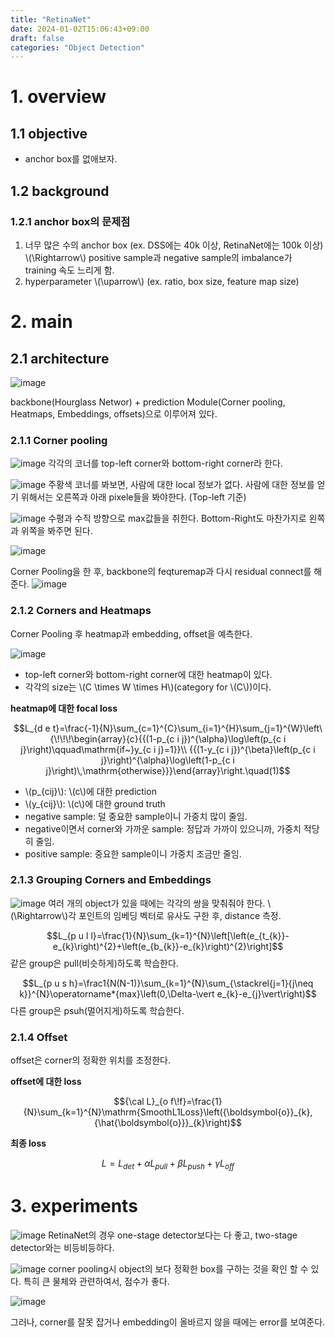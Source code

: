 ```yaml
---
title: "RetinaNet"
date: 2024-01-02T15:06:43+09:00
draft: false
categories: "Object Detection"
---
```


 
# 1. overview

## 1.1 objective

- anchor box를 없애보자.

## 1.2 background

### 1.2.1 anchor box의 문제점

1. 너무 많은 수의 anchor box (ex. DSS에는 40k 이상, RetinaNet에는 100k 이상) \\(\Rightarrow\\) positive sample과 negative sample의 imbalance가 training 속도 느리게 함.
2. hyperparameter \\(\uparrow\\) (ex. ratio, box size, feature map size)  

# 2. main

## 2.1 architecture

![image](https://github.com/ownvoy/ownogatari/assets/96481582/f7c687b2-d679-41e0-aa02-141f64bd799e)

backbone(Hourglass Networ) + prediction Module(Corner pooling, Heatmaps, Embeddings, offsets)으로 이루어져 있다.

### 2.1.1 Corner pooling
![image](https://github.com/ownvoy/ownogatari/assets/96481582/93ef350c-4ba7-4a40-8f9d-9aed9be42bce)
각각의 코너를 top-left corner와 bottom-right corner라 한다.

![image](https://github.com/ownvoy/ownogatari/assets/96481582/8c405fe6-be7c-402e-9c37-d3117099d1c8)
주황색 코너를 봐보면, 사람에 대한 local 정보가 없다.
사람에 대한 정보를 얻기 위해서는 오른쪽과 아래 pixele들을 봐야한다. (Top-left 기준)

![image](https://github.com/ownvoy/ownogatari/assets/96481582/9b47ef2f-5d71-4e57-b75e-0ae3e827dfdd)
수평과 수직 방향으로 max값들을 취한다. Bottom-Right도 마찬가지로 왼쪽과 위쪽을 봐주면 된다.

![image](https://github.com/ownvoy/ownogatari/assets/96481582/35c91433-0c18-4b61-bb79-19d92b28e0e7)

Corner Pooling을 한 후, backbone의 feqturemap과 다시 residual connect를 해준다.
![image](https://github.com/ownvoy/ownogatari/assets/96481582/2a5b9f47-221b-467a-956f-cfb8f8c28a02)
### 2.1.2 Corners and Heatmaps

Corner Pooling 후 heatmap과 embedding, offset을 예측한다.

![image](https://github.com/ownvoy/ownogatari/assets/96481582/3181d7fb-afbe-444e-8c2f-0a06f2e063c6)

- top-left corner와 bottom-right corner에 대한 heatmap이 있다.
- 각각의 size는 \\(C \times W \times H\\)(category for \\(C\\))이다.

__heatmap에 대한 focal loss__

$$L_{d e t}=\frac{-1}{N}\sum_{c=1}^{C}\sum_{i=1}^{H}\sum_{j=1}^{W}\left\{\!\!\!\begin{array}{c}{{(1-p_{c i j})^{\alpha}\log\left(p_{c i j}\right)\qquad\mathrm{if~}y_{c i j}=1}}\\ {{(1-y_{c i j})^{\beta}\left(p_{c i j}\right)^{\alpha}\log\left(1-p_{c i j}\right)\,\mathrm{otherwise}}}\end{array}\right.\quad(1)$$

- \\(p_{cij}\\): \\(c\\)에 대한 prediction
- \\(y_{cij}\\): \\(c\\)에 대한 ground truth
- negative sample: 덜 중요한 sample이니 가중치 많이 줄임.
- negative이면서 corner와 가까운 sample: 정답과 가까이 있으니까, 가중치 적당히 줄임.
- positive sample: 중요한 sample이니 가중치 조금만 줄임.



### 2.1.3 Grouping Corners and Embeddings

![image](https://github.com/ownvoy/ownogatari/assets/96481582/7fff9950-8626-43fd-aa5f-f2a13f3c2e83)
여러 개의 object가 있을 때에는 각각의 쌍을 맞춰줘야 한다.
\\(\Rightarrow\\)각 포인트의 임베딩 벡터로 유사도 구한 후, distance 측정.

$$L_{p u l l}=\frac{1}{N}\sum_{k=1}^{N}\left[\left(e_{t_{k}}-e_{k}\right)^{2}+\left(e_{b_{k}}-e_{k}\right)^{2}\right]$$
같은 group은 pull(비슷하게)하도록 학습한다.


$$L_{p u s h}=\frac1{N(N-1)}\sum_{k=1}^{N}\sum_{\stackrel{j=1}{j\neq k}}^{N}\operatorname*{max}\left(0,\Delta-\vert e_{k}-e_{j}\vert\right)$$
다른 group은 psuh(멀어지게)하도록 학습한다.

### 2.1.4 Offset

offset은 corner의 정확한 위치를 조정한다.

__offset에 대한 loss__

$${\cal L}_{o f\!f}=\frac{1}{N}\sum_{k=1}^{N}\mathrm{SmoothL1Loss}\left({\boldsymbol{o}}_{k},{\hat{\boldsymbol{o}}}_{k}\right)$$

__최종 loss__

$${L}={L}_{d e t}+\alpha{L}_{p u l l}+\beta{L}_{p u s h}+\gamma{L}_{o ff}$$
# 3. experiments

![image](https://github.com/ownvoy/ownogatari/assets/96481582/3a6f439b-5985-4e7c-a172-ad0cf8453913)
RetinaNet의 경우 one-stage detector보다는 다 좋고, two-stage detector와는 비등비등하다.

![image](https://github.com/ownvoy/ownogatari/assets/96481582/15335eb7-8a2c-4df0-a0d8-828824f77612)
corner pooling시 object의 보다 정확한 box를 구하는 것을 확인 할 수 있다. 특히 큰 물체와 관련하여서, 점수가 좋다.

![image](https://github.com/ownvoy/ownogatari/assets/96481582/dee1457d-eddf-4976-a0c6-b6e26ac9bc71) 

그러나, corner를 잘못 잡거나 embedding이 올바르지 않을 때에는 error를 보여준다.


